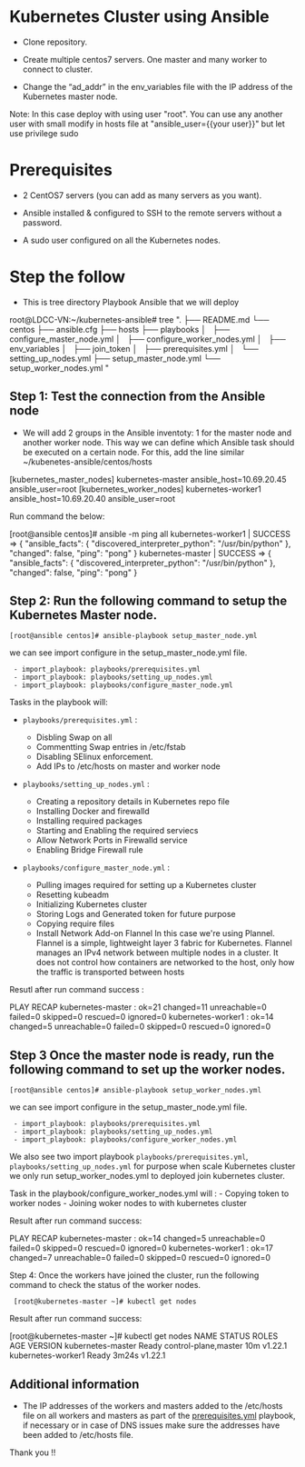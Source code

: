 # Kubernetes Cluster using Ansible

- Clone repository.

- Create multiple centos7 servers. One master and many worker to connect to cluster.

- Change the “ad_addr” in the env_variables file with the IP address of the Kubernetes master node.

Note: In this case deploy with using user "root". You can use any another user with small modify in hosts file at "ansible_user={{your user}}" but let use privilege sudo


# Prerequisites

- 2 CentOS7 servers (you can add as many servers as you want). 

- Ansible installed & configured to SSH to the remote servers without a password.

- A sudo user configured on all the Kubernetes nodes.

# Step the follow

- This is tree directory Playbook Ansible that we will deploy

root@LDCC-VN:~/kubernetes-ansible# tree
".
├── README.md
└── centos
    ├── ansible.cfg
    ├── hosts
    ├── playbooks
    │   ├── configure_master_node.yml
    │   ├── configure_worker_nodes.yml
    │   ├── env_variables
    │   ├── join_token
    │   ├── prerequisites.yml
    │   └── setting_up_nodes.yml
    ├── setup_master_node.yml
    └── setup_worker_nodes.yml
"    
## Step 1: Test the connection from the Ansible node

- We will add 2 groups in the Ansible inventoty: 1 for the master node and another worker node. This way we can define which Ansible task should be executed on a certain node. For this, add the line similar ~/kubenetes-ansible/centos/hosts   

[kubernetes_master_nodes]
kubernetes-master ansible_host=10.69.20.45 ansible_user=root
[kubernetes_worker_nodes]
kubernetes-worker1 ansible_host=10.69.20.40 ansible_user=root

Run command  the below:

[root@ansible centos]# ansible -m ping all
kubernetes-worker1 | SUCCESS => {
    "ansible_facts": {
        "discovered_interpreter_python": "/usr/bin/python"
    },
    "changed": false,
    "ping": "pong"
}
kubernetes-master | SUCCESS => {
    "ansible_facts": {
        "discovered_interpreter_python": "/usr/bin/python"
    },
    "changed": false,
    "ping": "pong"
}

## Step 2: Run the following command to setup the Kubernetes Master node.

    [root@ansible centos]# ansible-playbook setup_master_node.yml

we can see import configure in the setup_master_node.yml file.
     
     - import_playbook: playbooks/prerequisites.yml
     - import_playbook: playbooks/setting_up_nodes.yml
     - import_playbook: playbooks/configure_master_node.yml

Tasks in the playbook will:
  - `playbooks/prerequisites.yml` :
      - Disbling Swap on all
      - Commentting Swap entries in /etc/fstab 
      - Disabling SElinux enforcement.
      - Add IPs to /etc/hosts on master and worker node

  - `playbooks/setting_up_nodes.yml`  :
      - Creating a repository details in Kubernetes repo file
      - Installing Docker and firewalld
      - Installing required packages
      - Starting and Enabling the required serviecs
      - Allow Network Ports in Firewalld service
      - Enabling Bridge Firewall rule

  - `playbooks/configure_master_node.yml` :
      - Pulling images required for setting up a Kubernetes cluster
      - Resetting kubeadm
      - Initializing Kubernetes cluster
      - Storing Logs and Generated token for future purpose
      - Copying require files
      - Install Network Add-on Flannel
     In this case we're using Plannel. Flannel is a simple, lightweight layer 3 fabric for Kubernetes. Flannel manages an IPv4 network between multiple nodes in a cluster. It does not control how containers are networked to the host, only how the traffic is transported between hosts  

Resutl after run command success :

PLAY RECAP 
kubernetes-master          : ok=21   changed=11   unreachable=0    failed=0    skipped=0    rescued=0    ignored=0
kubernetes-worker1         : ok=14   changed=5    unreachable=0    failed=0    skipped=0    rescued=0    ignored=0


## Step 3 Once the master node is ready, run the following command to set up the worker nodes.

    [root@ansible centos]# ansible-playbook setup_worker_nodes.yml

we can see import configure in the setup_master_node.yml file.

     - import_playbook: playbooks/prerequisites.yml
     - import_playbook: playbooks/setting_up_nodes.yml
     - import_playbook: playbooks/configure_worker_nodes.yml

We also see two import playbook `playbooks/prerequisites.yml`, `playbooks/setting_up_nodes.yml` for purpose when scale Kubernetes cluster we only run setup_worker_nodes.yml to deployed join kubernetes cluster.

Task in the playbook/configure_worker_nodes.yml will :
    - Copying token to worker nodes
    - Joining woker nodes to with kubernetes cluster

Result after run command success:

PLAY RECAP 
kubernetes-master          : ok=14   changed=5    unreachable=0    failed=0    skipped=0    rescued=0    ignored=0
kubernetes-worker1         : ok=17   changed=7    unreachable=0    failed=0    skipped=0    rescued=0    ignored=0

Step 4: Once the workers have joined the cluster, run the following command to check the status of the worker nodes.

     [root@kubernetes-master ~]# kubectl get nodes

Result after run command success:

[root@kubernetes-master ~]# kubectl get nodes
NAME                 STATUS   ROLES                  AGE     VERSION
kubernetes-master    Ready    control-plane,master   10m     v1.22.1
kubernetes-worker1   Ready    <none>                 3m24s   v1.22.1

## Additional information
* The IP addresses of the workers and masters added to the /etc/hosts file on all workers and masters as part of the [prerequisites.yml](centos/playbooks/prerequisites.yml) playbook,
if necessary or in case of DNS issues make sure the addresses have been added to /etc/hosts file.
  
Thank you !! 

